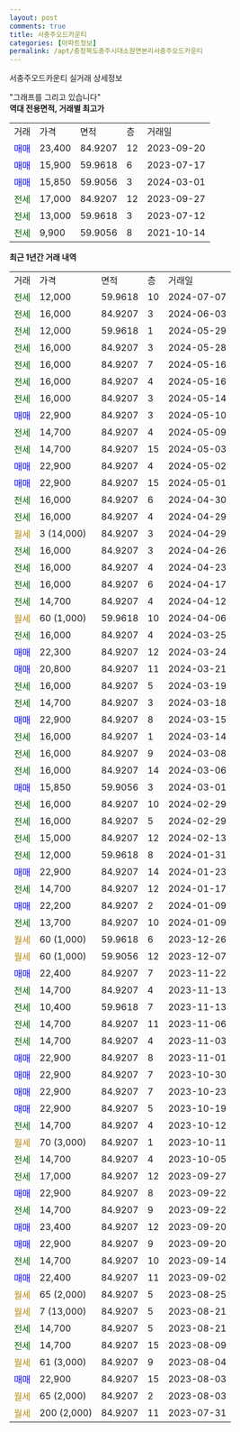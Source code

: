 ```yaml
---
layout: post
comments: true
title: 서충주오드카운티
categories: [아파트정보]
permalink: /apt/충청북도충주시대소원면본리서충주오드카운티
---
```


서충주오드카운티 실거래 상세정보

<script type="text/javascript">
  google.charts.load('current', {'packages':['line', 'corechart']});
  google.charts.setOnLoadCallback(drawChart);

  function drawChart() {
    var data = new google.visualization.DataTable();
    data.addColumn('date', '거래일');
    data.addColumn('number', "매매");
    data.addColumn('number', "전세");
    data.addColumn('number', "전매");

    data.addRows([[new Date(Date.parse("2024-07-07")), null, 12000, null], [new Date(Date.parse("2024-06-03")), null, 16000, null], [new Date(Date.parse("2024-05-29")), null, 12000, null], [new Date(Date.parse("2024-05-28")), null, 16000, null], [new Date(Date.parse("2024-05-16")), null, 16000, null], [new Date(Date.parse("2024-05-16")), null, 16000, null], [new Date(Date.parse("2024-05-14")), null, 16000, null], [new Date(Date.parse("2024-05-10")), 22900, null, null], [new Date(Date.parse("2024-05-09")), null, 14700, null], [new Date(Date.parse("2024-05-03")), null, 14700, null], [new Date(Date.parse("2024-05-02")), 22900, null, null], [new Date(Date.parse("2024-05-01")), 22900, null, null], [new Date(Date.parse("2024-04-30")), null, 16000, null], [new Date(Date.parse("2024-04-29")), null, 16000, null], [new Date(Date.parse("2024-04-29")), null, null, null], [new Date(Date.parse("2024-04-26")), null, 16000, null], [new Date(Date.parse("2024-04-23")), null, 16000, null], [new Date(Date.parse("2024-04-17")), null, 16000, null], [new Date(Date.parse("2024-04-12")), null, 14700, null], [new Date(Date.parse("2024-04-06")), null, null, null], [new Date(Date.parse("2024-03-25")), null, 16000, null], [new Date(Date.parse("2024-03-24")), 22300, null, null], [new Date(Date.parse("2024-03-21")), 20800, null, null], [new Date(Date.parse("2024-03-19")), null, 16000, null], [new Date(Date.parse("2024-03-18")), null, 14700, null], [new Date(Date.parse("2024-03-15")), 22900, null, null], [new Date(Date.parse("2024-03-14")), null, 16000, null], [new Date(Date.parse("2024-03-08")), null, 16000, null], [new Date(Date.parse("2024-03-06")), null, 16000, null], [new Date(Date.parse("2024-03-01")), 15850, null, null], [new Date(Date.parse("2024-02-29")), null, 16000, null], [new Date(Date.parse("2024-02-29")), null, 16000, null], [new Date(Date.parse("2024-02-13")), null, 15000, null], [new Date(Date.parse("2024-01-31")), null, 12000, null], [new Date(Date.parse("2024-01-23")), 22900, null, null], [new Date(Date.parse("2024-01-17")), null, 14700, null], [new Date(Date.parse("2024-01-09")), 22200, null, null], [new Date(Date.parse("2024-01-09")), null, 13700, null], [new Date(Date.parse("2023-12-26")), null, null, null], [new Date(Date.parse("2023-12-07")), null, null, null], [new Date(Date.parse("2023-11-22")), 22400, null, null], [new Date(Date.parse("2023-11-13")), null, 14700, null], [new Date(Date.parse("2023-11-13")), null, 10400, null], [new Date(Date.parse("2023-11-06")), null, 14700, null], [new Date(Date.parse("2023-11-03")), null, 14700, null], [new Date(Date.parse("2023-11-01")), 22900, null, null], [new Date(Date.parse("2023-10-30")), 22900, null, null], [new Date(Date.parse("2023-10-23")), 22900, null, null], [new Date(Date.parse("2023-10-19")), 22900, null, null], [new Date(Date.parse("2023-10-12")), null, 14700, null], [new Date(Date.parse("2023-10-11")), null, null, null], [new Date(Date.parse("2023-10-05")), null, 14700, null], [new Date(Date.parse("2023-09-27")), null, 17000, null], [new Date(Date.parse("2023-09-22")), 22900, null, null], [new Date(Date.parse("2023-09-22")), null, 14700, null], [new Date(Date.parse("2023-09-20")), 23400, null, null], [new Date(Date.parse("2023-09-20")), 22900, null, null], [new Date(Date.parse("2023-09-14")), null, 14700, null], [new Date(Date.parse("2023-09-02")), 22400, null, null], [new Date(Date.parse("2023-08-25")), null, null, null], [new Date(Date.parse("2023-08-21")), null, null, null], [new Date(Date.parse("2023-08-21")), null, 14700, null], [new Date(Date.parse("2023-08-09")), null, 14700, null], [new Date(Date.parse("2023-08-04")), null, null, null], [new Date(Date.parse("2023-08-03")), 22900, null, null], [new Date(Date.parse("2023-08-03")), null, null, null], [new Date(Date.parse("2023-07-31")), null, null, null]]);

    var options = {
      hAxis: {
        format: 'yyyy/MM/dd'
      },    
      lineWidth: 0,
      pointsVisible: true,    
      title: '최근 1년간 유형별 실거래가 분포',
      legend: { position: 'bottom' }
    };

    var formatter = new google.visualization.NumberFormat({pattern:'###,###'} );
    formatter.format(data, 1);
    formatter.format(data, 2);
    
    setTimeout(function() {
        var chart = new google.visualization.LineChart(document.getElementById('columnchart_material'));
        chart.draw(data, (options));
        document.getElementById('loading').style.display = 'none';
    }, 200);
  }
</script>


<div id="loading" style="z-index:20; display: block; margin-left: 0px">"그래프를 그리고 있습니다"</div>
<div id="columnchart_material" style="width: 95%; margin-left: 0px; display: block"></div>
<!-- contents start -->
<b>역대 전용면적, 거래별 최고가</b>
<table class="sortable">
    <tr>
      <td>거래</td>
      <td>가격</td>
      <td>면적</td>
      <td>층</td>
      <td>거래일</td>
    </tr>
        <tr>
          <td><a style="color: blue">매매</a></td>
          <td>23,400</td>
          <td>84.9207</td>
          <td>12</td>
          <td>2023-09-20</td>
        </tr>            <tr>
          <td><a style="color: blue">매매</a></td>
          <td>15,900</td>
          <td>59.9618</td>
          <td>6</td>
          <td>2023-07-17</td>
        </tr>            <tr>
          <td><a style="color: blue">매매</a></td>
          <td>15,850</td>
          <td>59.9056</td>
          <td>3</td>
          <td>2024-03-01</td>
        </tr>        
        <tr>
              <td><a style="color: darkgreen">전세</a></td>
              <td>17,000</td>
              <td>84.9207</td>
              <td>12</td>
              <td>2023-09-27</td>
            </tr>            <tr>
              <td><a style="color: darkgreen">전세</a></td>
              <td>13,000</td>
              <td>59.9618</td>
              <td>3</td>
              <td>2023-07-12</td>
            </tr>            <tr>
              <td><a style="color: darkgreen">전세</a></td>
              <td>9,900</td>
              <td>59.9056</td>
              <td>8</td>
              <td>2021-10-14</td>
            </tr>        
    
</table>

<b>최근 1년간 거래 내역</b>

<table class="sortable">
    <tr>
      <td>거래</td>
      <td>가격</td>
      <td>면적</td>
      <td>층</td>
      <td>거래일</td>
    </tr>
    <tr>
      <td><a style="color: darkgreen">전세</a></td>
      <td>12,000</td>
      <td>59.9618</td>
      <td>10</td>
      <td>2024-07-07</td>
    </tr>          <tr>
      <td><a style="color: darkgreen">전세</a></td>
      <td>16,000</td>
      <td>84.9207</td>
      <td>3</td>
      <td>2024-06-03</td>
    </tr>          <tr>
      <td><a style="color: darkgreen">전세</a></td>
      <td>12,000</td>
      <td>59.9618</td>
      <td>1</td>
      <td>2024-05-29</td>
    </tr>          <tr>
      <td><a style="color: darkgreen">전세</a></td>
      <td>16,000</td>
      <td>84.9207</td>
      <td>3</td>
      <td>2024-05-28</td>
    </tr>          <tr>
      <td><a style="color: darkgreen">전세</a></td>
      <td>16,000</td>
      <td>84.9207</td>
      <td>7</td>
      <td>2024-05-16</td>
    </tr>          <tr>
      <td><a style="color: darkgreen">전세</a></td>
      <td>16,000</td>
      <td>84.9207</td>
      <td>4</td>
      <td>2024-05-16</td>
    </tr>          <tr>
      <td><a style="color: darkgreen">전세</a></td>
      <td>16,000</td>
      <td>84.9207</td>
      <td>3</td>
      <td>2024-05-14</td>
    </tr>          <tr>
      <td><a style="color: blue">매매</a></td>
      <td>22,900</td>
      <td>84.9207</td>
      <td>3</td>
      <td>2024-05-10</td>
    </tr>          <tr>
      <td><a style="color: darkgreen">전세</a></td>
      <td>14,700</td>
      <td>84.9207</td>
      <td>4</td>
      <td>2024-05-09</td>
    </tr>          <tr>
      <td><a style="color: darkgreen">전세</a></td>
      <td>14,700</td>
      <td>84.9207</td>
      <td>15</td>
      <td>2024-05-03</td>
    </tr>          <tr>
      <td><a style="color: blue">매매</a></td>
      <td>22,900</td>
      <td>84.9207</td>
      <td>4</td>
      <td>2024-05-02</td>
    </tr>          <tr>
      <td><a style="color: blue">매매</a></td>
      <td>22,900</td>
      <td>84.9207</td>
      <td>15</td>
      <td>2024-05-01</td>
    </tr>          <tr>
      <td><a style="color: darkgreen">전세</a></td>
      <td>16,000</td>
      <td>84.9207</td>
      <td>6</td>
      <td>2024-04-30</td>
    </tr>          <tr>
      <td><a style="color: darkgreen">전세</a></td>
      <td>16,000</td>
      <td>84.9207</td>
      <td>4</td>
      <td>2024-04-29</td>
    </tr>          <tr>
      <td><a style="color: darkgoldenrod">월세</a></td>
      <td>3 (14,000)</td>
      <td>84.9207</td>
      <td>3</td>
      <td>2024-04-29</td>
    </tr>          <tr>
      <td><a style="color: darkgreen">전세</a></td>
      <td>16,000</td>
      <td>84.9207</td>
      <td>3</td>
      <td>2024-04-26</td>
    </tr>          <tr>
      <td><a style="color: darkgreen">전세</a></td>
      <td>16,000</td>
      <td>84.9207</td>
      <td>4</td>
      <td>2024-04-23</td>
    </tr>          <tr>
      <td><a style="color: darkgreen">전세</a></td>
      <td>16,000</td>
      <td>84.9207</td>
      <td>6</td>
      <td>2024-04-17</td>
    </tr>          <tr>
      <td><a style="color: darkgreen">전세</a></td>
      <td>14,700</td>
      <td>84.9207</td>
      <td>4</td>
      <td>2024-04-12</td>
    </tr>          <tr>
      <td><a style="color: darkgoldenrod">월세</a></td>
      <td>60 (1,000)</td>
      <td>59.9618</td>
      <td>10</td>
      <td>2024-04-06</td>
    </tr>          <tr>
      <td><a style="color: darkgreen">전세</a></td>
      <td>16,000</td>
      <td>84.9207</td>
      <td>4</td>
      <td>2024-03-25</td>
    </tr>          <tr>
      <td><a style="color: blue">매매</a></td>
      <td>22,300</td>
      <td>84.9207</td>
      <td>12</td>
      <td>2024-03-24</td>
    </tr>          <tr>
      <td><a style="color: blue">매매</a></td>
      <td>20,800</td>
      <td>84.9207</td>
      <td>11</td>
      <td>2024-03-21</td>
    </tr>          <tr>
      <td><a style="color: darkgreen">전세</a></td>
      <td>16,000</td>
      <td>84.9207</td>
      <td>5</td>
      <td>2024-03-19</td>
    </tr>          <tr>
      <td><a style="color: darkgreen">전세</a></td>
      <td>14,700</td>
      <td>84.9207</td>
      <td>3</td>
      <td>2024-03-18</td>
    </tr>          <tr>
      <td><a style="color: blue">매매</a></td>
      <td>22,900</td>
      <td>84.9207</td>
      <td>8</td>
      <td>2024-03-15</td>
    </tr>          <tr>
      <td><a style="color: darkgreen">전세</a></td>
      <td>16,000</td>
      <td>84.9207</td>
      <td>1</td>
      <td>2024-03-14</td>
    </tr>          <tr>
      <td><a style="color: darkgreen">전세</a></td>
      <td>16,000</td>
      <td>84.9207</td>
      <td>9</td>
      <td>2024-03-08</td>
    </tr>          <tr>
      <td><a style="color: darkgreen">전세</a></td>
      <td>16,000</td>
      <td>84.9207</td>
      <td>14</td>
      <td>2024-03-06</td>
    </tr>          <tr>
      <td><a style="color: blue">매매</a></td>
      <td>15,850</td>
      <td>59.9056</td>
      <td>3</td>
      <td>2024-03-01</td>
    </tr>          <tr>
      <td><a style="color: darkgreen">전세</a></td>
      <td>16,000</td>
      <td>84.9207</td>
      <td>10</td>
      <td>2024-02-29</td>
    </tr>          <tr>
      <td><a style="color: darkgreen">전세</a></td>
      <td>16,000</td>
      <td>84.9207</td>
      <td>5</td>
      <td>2024-02-29</td>
    </tr>          <tr>
      <td><a style="color: darkgreen">전세</a></td>
      <td>15,000</td>
      <td>84.9207</td>
      <td>12</td>
      <td>2024-02-13</td>
    </tr>          <tr>
      <td><a style="color: darkgreen">전세</a></td>
      <td>12,000</td>
      <td>59.9618</td>
      <td>8</td>
      <td>2024-01-31</td>
    </tr>          <tr>
      <td><a style="color: blue">매매</a></td>
      <td>22,900</td>
      <td>84.9207</td>
      <td>14</td>
      <td>2024-01-23</td>
    </tr>          <tr>
      <td><a style="color: darkgreen">전세</a></td>
      <td>14,700</td>
      <td>84.9207</td>
      <td>12</td>
      <td>2024-01-17</td>
    </tr>          <tr>
      <td><a style="color: blue">매매</a></td>
      <td>22,200</td>
      <td>84.9207</td>
      <td>2</td>
      <td>2024-01-09</td>
    </tr>          <tr>
      <td><a style="color: darkgreen">전세</a></td>
      <td>13,700</td>
      <td>84.9207</td>
      <td>10</td>
      <td>2024-01-09</td>
    </tr>          <tr>
      <td><a style="color: darkgoldenrod">월세</a></td>
      <td>60 (1,000)</td>
      <td>59.9618</td>
      <td>6</td>
      <td>2023-12-26</td>
    </tr>          <tr>
      <td><a style="color: darkgoldenrod">월세</a></td>
      <td>60 (1,000)</td>
      <td>59.9056</td>
      <td>12</td>
      <td>2023-12-07</td>
    </tr>          <tr>
      <td><a style="color: blue">매매</a></td>
      <td>22,400</td>
      <td>84.9207</td>
      <td>7</td>
      <td>2023-11-22</td>
    </tr>          <tr>
      <td><a style="color: darkgreen">전세</a></td>
      <td>14,700</td>
      <td>84.9207</td>
      <td>4</td>
      <td>2023-11-13</td>
    </tr>          <tr>
      <td><a style="color: darkgreen">전세</a></td>
      <td>10,400</td>
      <td>59.9618</td>
      <td>7</td>
      <td>2023-11-13</td>
    </tr>          <tr>
      <td><a style="color: darkgreen">전세</a></td>
      <td>14,700</td>
      <td>84.9207</td>
      <td>11</td>
      <td>2023-11-06</td>
    </tr>          <tr>
      <td><a style="color: darkgreen">전세</a></td>
      <td>14,700</td>
      <td>84.9207</td>
      <td>4</td>
      <td>2023-11-03</td>
    </tr>          <tr>
      <td><a style="color: blue">매매</a></td>
      <td>22,900</td>
      <td>84.9207</td>
      <td>8</td>
      <td>2023-11-01</td>
    </tr>          <tr>
      <td><a style="color: blue">매매</a></td>
      <td>22,900</td>
      <td>84.9207</td>
      <td>7</td>
      <td>2023-10-30</td>
    </tr>          <tr>
      <td><a style="color: blue">매매</a></td>
      <td>22,900</td>
      <td>84.9207</td>
      <td>7</td>
      <td>2023-10-23</td>
    </tr>          <tr>
      <td><a style="color: blue">매매</a></td>
      <td>22,900</td>
      <td>84.9207</td>
      <td>5</td>
      <td>2023-10-19</td>
    </tr>          <tr>
      <td><a style="color: darkgreen">전세</a></td>
      <td>14,700</td>
      <td>84.9207</td>
      <td>4</td>
      <td>2023-10-12</td>
    </tr>          <tr>
      <td><a style="color: darkgoldenrod">월세</a></td>
      <td>70 (3,000)</td>
      <td>84.9207</td>
      <td>1</td>
      <td>2023-10-11</td>
    </tr>          <tr>
      <td><a style="color: darkgreen">전세</a></td>
      <td>14,700</td>
      <td>84.9207</td>
      <td>4</td>
      <td>2023-10-05</td>
    </tr>          <tr>
      <td><a style="color: darkgreen">전세</a></td>
      <td>17,000</td>
      <td>84.9207</td>
      <td>12</td>
      <td>2023-09-27</td>
    </tr>          <tr>
      <td><a style="color: blue">매매</a></td>
      <td>22,900</td>
      <td>84.9207</td>
      <td>8</td>
      <td>2023-09-22</td>
    </tr>          <tr>
      <td><a style="color: darkgreen">전세</a></td>
      <td>14,700</td>
      <td>84.9207</td>
      <td>9</td>
      <td>2023-09-22</td>
    </tr>          <tr>
      <td><a style="color: blue">매매</a></td>
      <td>23,400</td>
      <td>84.9207</td>
      <td>12</td>
      <td>2023-09-20</td>
    </tr>          <tr>
      <td><a style="color: blue">매매</a></td>
      <td>22,900</td>
      <td>84.9207</td>
      <td>9</td>
      <td>2023-09-20</td>
    </tr>          <tr>
      <td><a style="color: darkgreen">전세</a></td>
      <td>14,700</td>
      <td>84.9207</td>
      <td>10</td>
      <td>2023-09-14</td>
    </tr>          <tr>
      <td><a style="color: blue">매매</a></td>
      <td>22,400</td>
      <td>84.9207</td>
      <td>11</td>
      <td>2023-09-02</td>
    </tr>          <tr>
      <td><a style="color: darkgoldenrod">월세</a></td>
      <td>65 (2,000)</td>
      <td>84.9207</td>
      <td>5</td>
      <td>2023-08-25</td>
    </tr>          <tr>
      <td><a style="color: darkgoldenrod">월세</a></td>
      <td>7 (13,000)</td>
      <td>84.9207</td>
      <td>5</td>
      <td>2023-08-21</td>
    </tr>          <tr>
      <td><a style="color: darkgreen">전세</a></td>
      <td>14,700</td>
      <td>84.9207</td>
      <td>5</td>
      <td>2023-08-21</td>
    </tr>          <tr>
      <td><a style="color: darkgreen">전세</a></td>
      <td>14,700</td>
      <td>84.9207</td>
      <td>15</td>
      <td>2023-08-09</td>
    </tr>          <tr>
      <td><a style="color: darkgoldenrod">월세</a></td>
      <td>61 (3,000)</td>
      <td>84.9207</td>
      <td>9</td>
      <td>2023-08-04</td>
    </tr>          <tr>
      <td><a style="color: blue">매매</a></td>
      <td>22,900</td>
      <td>84.9207</td>
      <td>15</td>
      <td>2023-08-03</td>
    </tr>          <tr>
      <td><a style="color: darkgoldenrod">월세</a></td>
      <td>65 (2,000)</td>
      <td>84.9207</td>
      <td>2</td>
      <td>2023-08-03</td>
    </tr>          <tr>
      <td><a style="color: darkgoldenrod">월세</a></td>
      <td>200 (2,000)</td>
      <td>84.9207</td>
      <td>11</td>
      <td>2023-07-31</td>
    </tr>      </table>
<!-- contents end -->    

